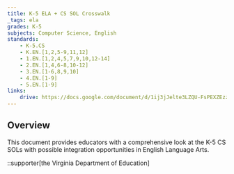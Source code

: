 ```yaml
---
title: K-5 ELA + CS SOL Crosswalk
_tags: ela
grades: K-5
subjects: Computer Science, English
standards:
    - K-5.CS
    - K.EN.[1,2,5-9,11,12]
    - 1.EN.[1,2,4,5,7,9,10,12-14]
    - 2.EN.[1,4,6-8,10-12]
    - 3.EN.[1-6,8,9,10]
    - 4.EN.[1-9]
    - 5.EN.[1-9]
links:
    drive: https://docs.google.com/document/d/1ij3jJelte3LZQU-FsPEXZEzzi4d8S3bj0hP8lDrEKlk/edit?usp=drive_link
---
```


## Overview
This document provides educators with a comprehensive look at the K-5 CS SOLs with possible integration opportunities in English Language Arts.

::supporter[the Virginia Department of Education]